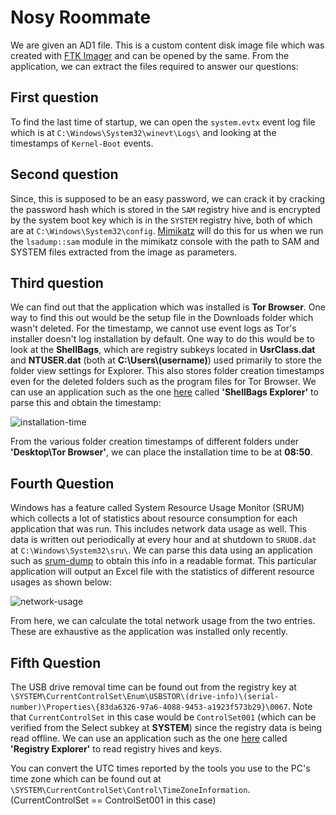 # Nosy Roommate

We are given an AD1 file. This is a custom content disk image file which was created with [FTK Imager](https://accessdata.com/products-services/forensic-toolkit-ftk/ftkimager) and can be opened by the same. From the application, we can extract the files required to answer our questions:

## First question

To find the last time of startup, we can open the `system.evtx` event log file which is at `C:\Windows\System32\winevt\Logs\` and looking at the timestamps of `Kernel-Boot` events.

## Second question

Since, this is supposed to be an easy password, we can crack it by cracking the password hash which is stored in the `SAM` registry hive and is encrypted by the system boot key which is in the `SYSTEM` registry hive, both of which are at `C:\Windows\System32\config`. [Mimikatz](https://github.com/gentilkiwi/mimikatz/wiki) will do this for us when we run the `lsadump::sam` module in the mimikatz console with the path to SAM and SYSTEM files extracted from the image as parameters.

## Third question

We can find out that the application which was installed is **Tor Browser**. One way to find this out would be the setup file in the Downloads folder which wasn't deleted. For the timestamp, we cannot use event logs as Tor's installer doesn't log installation by default. One way to do this would be to look at the **ShellBags**, which are registry subkeys located in **UsrClass.dat** and **NTUSER.dat** (both at **C:\Users\\(username)**) used primarily to store the folder view settings for Explorer. This also stores folder creation timestamps even for the deleted folders such as the program files for Tor Browser. We can use an application such as the one [here](https://ericzimmerman.github.io/#!index.md) called **'ShellBags Explorer'** to parse this and obtain the timestamp:

![installation-time](https://imgur.com/wobyQDw.png)

From the various folder creation timestamps of different folders under **'Desktop\Tor Browser'**, we can place the installation time to be at **08:50**.

## Fourth Question

Windows has a feature called System Resource Usage Monitor (SRUM) which collects a lot of statistics about resource consumption for each application that was run. This includes network data usage as well. This data is written out periodically at every hour and at shutdown to `SRUDB.dat` at `C:\Windows\System32\sru\`. We can parse this data using an application such as [srum-dump](https://github.com/MarkBaggett/srum-dump) to obtain this info in a readable format. This particular application will output an Excel file with the statistics of different resource usages as shown below:

![network-usage](https://imgur.com/lLfH3Ck.png)

From here, we can calculate the total network usage from the two entries. These are exhaustive as the application was installed only recently.

## Fifth Question

The USB drive removal time can be found out from the registry key at `\SYSTEM\CurrentControlSet\Enum\USBSTOR\(drive-info)\(serial-number)\Properties\{83da6326-97a6-4088-9453-a1923f573b29}\0067`. Note that `CurrentControlSet` in this case would be `ControlSet001` (which can be verified from the Select subkey at **SYSTEM**) since the registry data is being read offline.
We can use an application such as the one [here](https://ericzimmerman.github.io/#!index.md) called **'Registry Explorer'** to read registry hives and keys.

You can convert the UTC times reported by the tools you use to the PC's time zone which can be found out at `\SYSTEM\CurrentControlSet\Control\TimeZoneInformation`.  (CurrentControlSet == ControlSet001 in this case)
